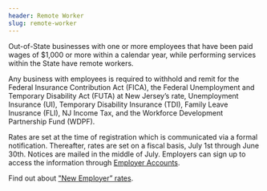 ```yaml
---
header: Remote Worker
slug: remote-worker
---
```

Out-of-State businesses with one or more employees that have been paid wages of $1,000 or more within a calendar year, while performing services within the State have remote workers.

Any business with employees is required to withhold and remit for the Federal Insurance Contribution Act (FICA), the Federal Unemployment and Temporary Disability Act (FUTA) at New Jersey’s rate, Unemployment Insurance (UI), Temporary Disability Insurance (TDI), Family Leave Inusrance (FLI), NJ Income Tax, and the Workforce Development Partnership Fund (WDPF).

Rates are set at the time of registration which is communicated via a formal notification. Thereafter, rates are set on a fiscal basis, July 1st through June 30th. Notices are mailed in the middle of July. Employers can sign up to access the information through [Employer Accounts](https://www.nj.gov/labor/ea/employer-services/who-qualifies/).

Find out about ["New Employer” rates](https://www.nj.gov/labor/ea/employer-services/rate-info/).